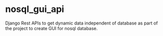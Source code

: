 # nosql_gui_api
Django Rest APIs to get dynamic data independent of database as part of the project to create GUI for nosql database.

